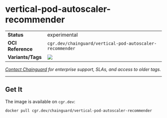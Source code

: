 <!--monopod:start-->
# vertical-pod-autoscaler-recommender
| | |
| - | - |
| **Status** | experimental |
| **OCI Reference** | `cgr.dev/chainguard/vertical-pod-autoscaler-recommender` |
| **Variants/Tags** | ![](https://storage.googleapis.com/chainguard-images-build-outputs/summary/vertical-pod-autoscaler-recommender.svg) |

*[Contact Chainguard](https://www.chainguard.dev/chainguard-images) for enterprise support, SLAs, and access to older tags.*

---
<!--monopod:end-->

## Get It

The image is available on `cgr.dev`:

```
docker pull cgr.dev/chainguard/vertical-pod-autoscaler-recommender
```
